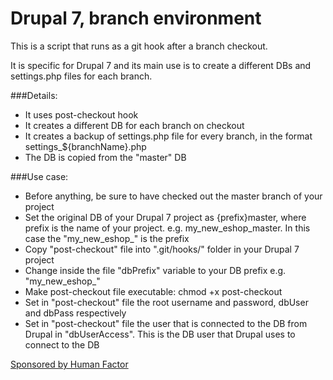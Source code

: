 # Drupal 7, branch environment

This is a script that runs as a git hook after a branch checkout.

It is specific for Drupal 7 and its main use is to create a different DBs and
settings.php files for each branch.

###Details:
* It uses post-checkout hook
* It creates a different DB for each branch on checkout
* It creates a backup of settings.php file for every branch, in the format
  settings_${branchName}.php
* The DB is copied from the "master" DB

###Use case:
* Before anything, be sure to have checked out the master branch of your project
* Set the original DB of your Drupal 7 project as {prefix}master, where prefix
  is the name of your project. e.g. my_new_eshop_master. In this case the
  "my_new_eshop_" is the prefix
* Copy "post-checkout" file into ".git/hooks/" folder in your Drupal 7 project
* Change inside the file "dbPrefix" variable to your DB prefix
  e.g. "my_new_eshop_"
* Make post-checkout file executable: chmod +x post-checkout
* Set in "post-checkout" file the root username and password, dbUser and dbPass
  respectively
* Set in "post-checkout" file the user that is connected to the DB from Drupal
  in "dbUserAccess". This is the DB user that Drupal uses to connect to the DB


[Sponsored by Human Factor](http://www.humanfactor.gr)
